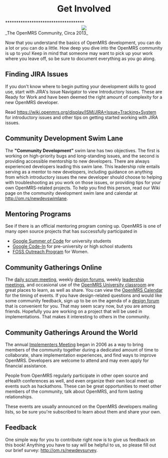 <center><h1>Get Involved</h1></center>
************************************
<center><img src="/res/OpenMRSCommunity.png"></center> _The OpenMRS Community, Circa 2013_

Now that you understand the basics of OpenMRS development, you can do a lot or you can do a little. How deep you dive into the OpenMRS community is up to you! Keep in mind that someone may want to pick up your work where you leave off, so be sure to document everything as you go along.


## Finding JIRA Issues

If you don't know where to begin putting your development skills to good use, start with JIRA's Issue Navigator to view Introductory Issues. These are Ready for Work and have been deemed the right amount of complexity for a new OpenMRS developer.

Read https://wiki.openmrs.org/display/ISM/JIRA+Issue+Tracking+System for introductory issues and other tips on getting started working with JIRA issues.


## Community Development Swim Lane

The **"Community Development"** swim lane has two objectives. The first is working on high-priority bugs and long-standing issues, and the second is providing accessible mentorship to new developers. There are always experienced developers leading this swim lane. This leadership role entails serving as a mentor to new developers, including guidance on anything from which introductory issues the new developer should choose to helping with troubleshooting as you work on those issues, or providing tips for your own OpenMRS-related projects. To help you find this person, read our Wiki page on the community development swim lane and calendar at http://om.rs/newdevswimlane.


## Mentoring Programs

See if there is an official mentoring program coming up. OpenMRS is one of many open source projects that has successfully participated in
* [Google Summer of Code](https://summerofcode.withgoogle.com) for university students
* [Google Code-In](https://codein.withgoogle.com) for pre-university or high school students
*  [FOSS Outreach Program](https://gnome.org/opw/) for Women.


## Community Gatherings Online

The [daily scrum meeting](http://om.rs/scrum), weekly [design forums](http://om.rs/d), weekly [leadership meetings](http://om.rs/l), and occasional use of the [OpenMRS University classroom](http://om.rs/u)  are great places to learn, as well as share. You can view the [OpenMRS Calendar](http://om.rs/cal) for the timing of events. If you have design-related questions and would like some community feedback, sign up to be on the agenda of a [design forum](http://om.rs/d) that is convenient for you. That may seem scary now, but you are among friends. Hopefully you are working on a project that will be used in implementations. That makes it interesting to others in the community.

## Community Gatherings Around the World

The annual [Implementers Meeting](https://wiki.openmrs.org/display/RES/2016+Implementers%27+Conference) began in 2006 as a way to bring members of the community together during a dedicated amount of time to collaborate, share implementation experiences, and find ways to improve OpenMRS. Developers are welcome to attend and may even apply for financial assistance.

People from OpenMRS regularly participate in other open source and eHealth conferences as well, and even organize their own local meet up events such as hackathons. These can be great opportunities to meet other members of the community, talk about OpenMRS, and form lasting relationships.

These events are usually announced on the OpenMRS developers mailing lists, so be sure you're subscribed to learn about them and share your own.

## Feedback

One simple way for you to contribute right now is to give us feedback on this book! Anything you have to say will be helpful to us, so please fill out our brief survey:  http://om.rs/newdevsurvey.
